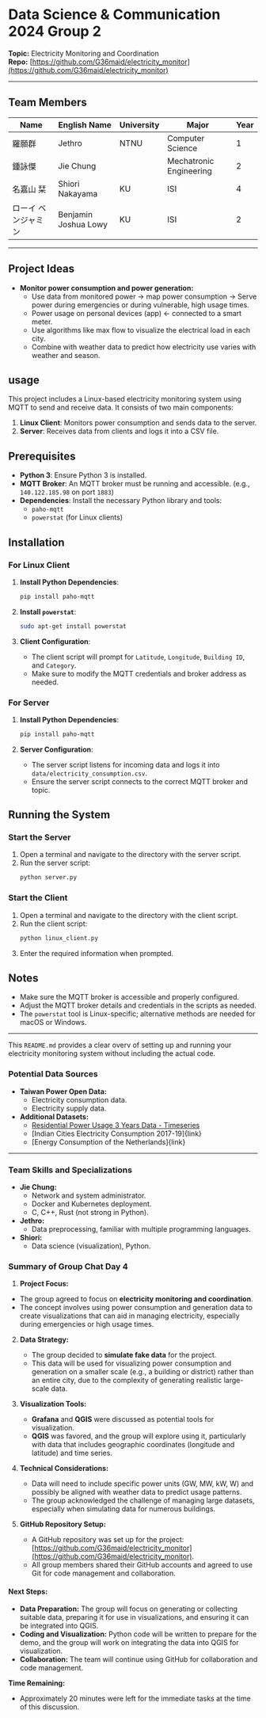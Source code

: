# Data Science & Communication 2024 Group 2

**Topic:** Electricity Monitoring and Coordination  
**Repo:** [https://github.com/G36maid/electricity_monitor](https://github.com/G36maid/electricity_monitor)

---

## Team Members

| Name                | English Name            | University | Major                     | Year |
|---------------------|-------------------------|------------|---------------------------|------|
| 羅願群               | Jethro                  | NTNU       | Computer Science          | 1    |
| 鍾詠傑               | Jie Chung               |            | Mechatronic Engineering   | 2    |
| 名嘉山 栞            | Shiori Nakayama         | KU         | ISI                       | 4    |
| ローイ ベンジャミン   | Benjamin Joshua Lowy    |  KU          | ISI                       | 2    |

---

## Project Ideas

- **Monitor power consumption and power generation:**
  - Use data from monitored power → map power consumption → Serve power during emergencies or during vulnerable, high usage times.
  - Power usage on personal devices (app) ← connected to a smart meter.
  - Use algorithms like max flow to visualize the electrical load in each city.
  - Combine with weather data to predict how electricity use varies with weather and season.

## usage

This project includes a Linux-based electricity monitoring system using MQTT to send and receive data. It consists of two main components:

1. **Linux Client**: Monitors power consumption and sends data to the server.
2. **Server**: Receives data from clients and logs it into a CSV file.

## Prerequisites

- **Python 3**: Ensure Python 3 is installed.
- **MQTT Broker**: An MQTT broker must be running and accessible. (e.g., `140.122.185.98` on port `1883`)
- **Dependencies**: Install the necessary Python library and tools:
  - `paho-mqtt`
  - `powerstat` (for Linux clients)

## Installation

### For Linux Client

1. **Install Python Dependencies**:
   ```bash
   pip install paho-mqtt
   ```

2. **Install `powerstat`**:
   ```bash
   sudo apt-get install powerstat
   ```

3. **Client Configuration**:
   - The client script will prompt for `Latitude`, `Longitude`, `Building ID`, and `Category`.
   - Make sure to modify the MQTT credentials and broker address as needed.

### For Server

1. **Install Python Dependencies**:
   ```bash
   pip install paho-mqtt
   ```

2. **Server Configuration**:
   - The server script listens for incoming data and logs it into `data/electricity_consumption.csv`.
   - Ensure the server script connects to the correct MQTT broker and topic.

## Running the System

### Start the Server

1. Open a terminal and navigate to the directory with the server script.
2. Run the server script:
   ```bash
   python server.py
   ```

### Start the Client

1. Open a terminal and navigate to the directory with the client script.
2. Run the client script:
   ```bash
   python linux_client.py
   ```
3. Enter the required information when prompted.

## Notes

- Make sure the MQTT broker is accessible and properly configured.
- Adjust the MQTT broker details and credentials in the scripts as needed.
- The `powerstat` tool is Linux-specific; alternative methods are needed for macOS or Windows.

---

This `README.md` provides a clear overv of setting up and running your electricity monitoring system without including the actual code.

### Potential Data Sources

- **Taiwan Power Open Data:**
  - Electricity consumption data.
  - Electricity supply data.
- **Additional Datasets:**
  - [Residential Power Usage 3 Years Data - Timeseries](https://www.kaggle.com/datasets/srinuti/residential-power-usage-3years-data-timeseries)
  - [Indian Cities Electricity Consumption 2017-19]{link}
  - [Energy Consumption of the Netherlands]{link}

---

### Team Skills and Specializations

- **Jie Chung:**
  - Network and system administrator.
  - Docker and Kubernetes deployment.
  - C, C++, Rust (not strong in Python).
- **Jethro:**
  - Data preprocessing, familiar with multiple programming languages.
- **Shiori:**
  - Data science (visualization), Python.

### Summary of Group Chat Day 4
  1. **Project Focus:**
   - The group agreed to focus on **electricity monitoring and coordination**.
   - The concept involves using power consumption and generation data to create visualizations that can aid in managing electricity, especially during emergencies or high usage times.

2. **Data Strategy:**
   - The group decided to **simulate fake data** for the project.
   - This data will be used for visualizing power consumption and generation on a smaller scale (e.g., a building or district) rather than an entire city, due to the complexity of generating realistic large-scale data.

3. **Visualization Tools:**
   - **Grafana** and **QGIS** were discussed as potential tools for visualization.
   - **QGIS** was favored, and the group will explore using it, particularly with data that includes geographic coordinates (longitude and latitude) and time series.

4. **Technical Considerations:**
   - Data will need to include specific power units (GW, MW, kW, W) and possibly be aligned with weather data to predict usage patterns.
   - The group acknowledged the challenge of managing large datasets, especially when simulating data for numerous buildings.

5. **GitHub Repository Setup:**
   - A GitHub repository was set up for the project: [https://github.com/G36maid/electricity_monitor](https://github.com/G36maid/electricity_monitor).
   - All group members shared their GitHub accounts and agreed to use Git for code management and collaboration.

#### Next Steps:

- **Data Preparation:** The group will focus on generating or collecting suitable data, preparing it for use in visualizations, and ensuring it can be integrated into QGIS.
- **Coding and Visualization:** Python code will be written to prepare for the demo, and the group will work on integrating the data into QGIS for visualization.
- **Collaboration:** The team will continue using GitHub for collaboration and code management.

**Time Remaining:**
- Approximately 20 minutes were left for the immediate tasks at the time of this discussion.